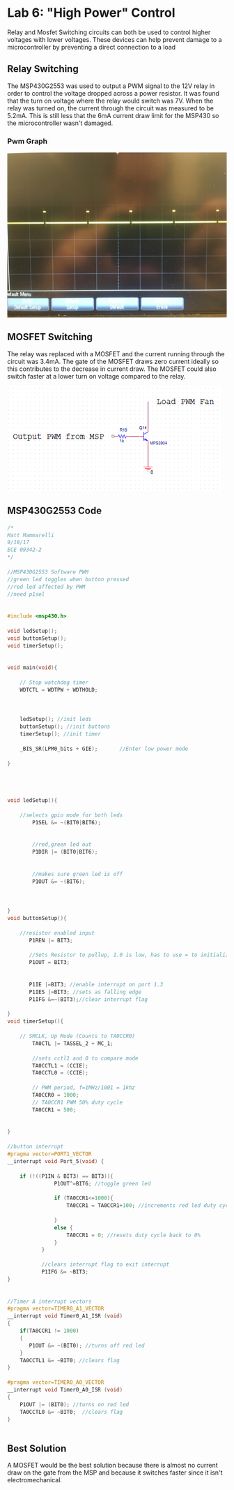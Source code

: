 # Lab 6: "High Power" Control
Relay and Mosfet Switching circuits can both be used to control higher voltages with lower voltages. 
These devices can help prevent damage to a microcontroller by preventing a direct connection to a load

## Relay Switching
The MSP430G2553 was used to output a PWM signal to the 12V relay in order to control the voltage dropped across a power resistor.
It was found that the turn on voltage where the relay would switch was 7V. When the relay was turned on, the current through the circuit was measured to be 5.2mA.
This is still less that the 6mA current draw limit for the MSP430 so the microcontroller wasn't damaged. 

### Pwm Graph
![alt text](images/pwmGraph.JPG "pwm") 

## MOSFET Switching
The relay was replaced with a MOSFET and the current running through the circuit was 3.4mA. The gate of the MOSFET draws zero current ideally so this contributes to the decrease in current draw.
The MOSFET could also switch faster at a lower turn on voltage compared to the relay.

![alt text](images/lowSide.png "Low Side Switch") 

## MSP430G2553 Code
```c
/*
Matt Mammarelli
9/18/17
ECE 09342-2
*/

//MSP430G2553 Software PWM
//green led toggles when button pressed
//red led affected by PWM
//need p1sel


#include <msp430.h>

void ledSetup();
void buttonSetup();
void timerSetup();


void main(void){

    // Stop watchdog timer
    WDTCTL = WDTPW + WDTHOLD;



    ledSetup(); //init leds
    buttonSetup(); //init buttons
    timerSetup(); //init timer

    _BIS_SR(LPM0_bits + GIE);       //Enter low power mode

}




void ledSetup(){

    //selects gpio mode for both leds
        P1SEL &= ~(BIT0|BIT6);


        //red,green led out
        P1DIR |= (BIT0|BIT6);


        //makes sure green led is off
        P1OUT &= ~(BIT6);



}
void buttonSetup(){

    //resistor enabled input
       P1REN |= BIT3;

       //Sets Resistor to pullup, 1.0 is low, has to use = to initialize
       P1OUT = BIT3;


       P1IE |=BIT3; //enable interrupt on port 1.3
       P1IES |=BIT3; //sets as falling edge
       P1IFG &=~(BIT3);//clear interrupt flag

}
void timerSetup(){

    // SMCLK, Up Mode (Counts to TA0CCR0)
        TA0CTL |= TASSEL_2 + MC_1;

        //sets cctl1 and 0 to compare mode
        TA0CCTL1 = (CCIE);
        TA0CCTL0 = (CCIE);

        // PWM period, f=1MHz/1001 = 1khz
        TA0CCR0 = 1000;
        // TA0CCR1 PWM 50% duty cycle
        TA0CCR1 = 500;


}

//button interrupt
#pragma vector=PORT1_VECTOR
__interrupt void Port_5(void) {

    if (!((P1IN & BIT3) == BIT3)){
               P1OUT^=BIT6; //toggle green led

               if (TA0CCR1<=1000){
                   TA0CCR1 = TA0CCR1+100; //increments red led duty cycle

               }
               else {
                   TA0CCR1 = 0; //resets duty cycle back to 0%
               }
           }

           //clears interrupt flag to exit interrupt
           P1IFG &= ~BIT3;
}


//Timer A interrupt vectors
#pragma vector=TIMER0_A1_VECTOR
__interrupt void Timer0_A1_ISR (void)
{
    if(TA0CCR1 != 1000)
    {
       P1OUT &= ~(BIT0); //turns off red led
    }
    TA0CCTL1 &= ~BIT0; //clears flag
}

#pragma vector=TIMER0_A0_VECTOR
__interrupt void Timer0_A0_ISR (void)
{
    P1OUT |= (BIT0); //turns on red led
    TA0CCTL0 &= ~BIT0;  //clears flag
}



```

## Best Solution
A MOSFET would be the best solution because there is almost no current draw on the gate from the MSP and because it switches faster since it isn't electromechanical.


